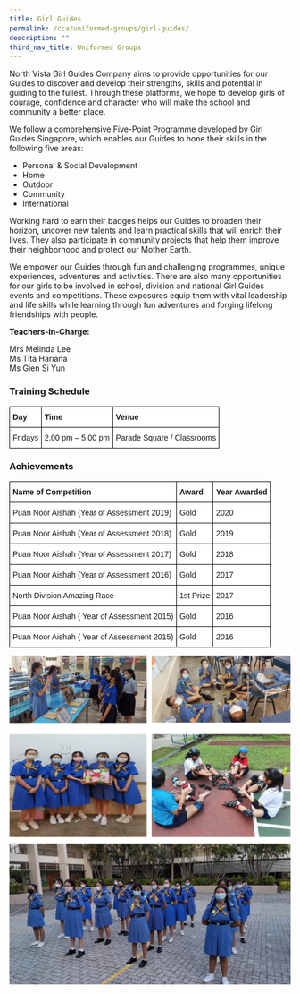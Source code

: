 ```yaml
---
title: Girl Guides
permalink: /cca/uniformed-groups/girl-guides/
description: ""
third_nav_title: Uniformed Groups
---
```

North Vista Girl Guides Company aims to provide opportunities for our Guides to discover and develop their strengths, skills and potential in guiding to the fullest. Through these platforms, we hope to develop girls of courage, confidence and character who will make the school and community a better place.

We follow a comprehensive Five-Point Programme developed by Girl Guides Singapore, which enables our Guides to hone their skills in the following five areas:

* Personal & Social Development
* Home
* Outdoor
* Community
* International

Working hard to earn their badges helps our Guides to broaden their horizon, uncover new talents and learn practical skills that will enrich their lives. They also participate in community projects that help them improve their neighborhood and protect our Mother Earth.

We empower our Guides through fun and challenging programmes, unique experiences, adventures and activities. There are also many opportunities for our girls to be involved in school, division and national Girl Guides events and competitions. These exposures equip them with vital leadership and life skills while learning through fun adventures and forging lifelong friendships with people.

  

**Teachers-in-Charge:**  

Mrs Melinda Lee <br>
Ms Tita Hariana <br>
Ms Gien Si Yun

### Training Schedule

<style type="text/css">
.tg  {border-collapse:collapse;border-spacing:0;}
.tg td{border-color:black;border-style:solid;border-width:1px;font-family:Arial, sans-serif;font-size:14px;
  overflow:hidden;padding:10px 5px;word-break:normal;}
.tg th{border-color:black;border-style:solid;border-width:1px;font-family:Arial, sans-serif;font-size:14px;
  font-weight:normal;overflow:hidden;padding:10px 5px;word-break:normal;}
.tg .tg-dgl5{background-color:#FFF;font-weight:bold;text-align:left;vertical-align:top}
.tg .tg-ktyi{background-color:#FFF;text-align:left;vertical-align:top}
</style>
<table class="tg">
<thead>
  <tr>
    <th class="tg-dgl5">Day</th>
    <th class="tg-dgl5">Time</th>
    <th class="tg-dgl5">Venue</th>
  </tr>
</thead>
<tbody>
  <tr>
    <td class="tg-ktyi">Fridays</td>
    <td class="tg-ktyi">2.00 pm – 5.00 pm</td>
    <td class="tg-ktyi">Parade Square / Classrooms</td>
  </tr>
</tbody>
</table>

### Achievements

<style type="text/css">
.tg  {border-collapse:collapse;border-spacing:0;}
.tg td{border-color:black;border-style:solid;border-width:1px;font-family:Arial, sans-serif;font-size:14px;
  overflow:hidden;padding:10px 5px;word-break:normal;}
.tg th{border-color:black;border-style:solid;border-width:1px;font-family:Arial, sans-serif;font-size:14px;
  font-weight:normal;overflow:hidden;padding:10px 5px;word-break:normal;}
.tg .tg-dgl5{background-color:#FFF;font-weight:bold;text-align:left;vertical-align:top}
.tg .tg-ktyi{background-color:#FFF;text-align:left;vertical-align:top}
</style>
<table class="tg">
<thead>
  <tr>
    <th class="tg-dgl5">Name of Competition</th>
    <th class="tg-dgl5">Award</th>
    <th class="tg-dgl5">Year Awarded</th>
  </tr>
</thead>
<tbody>
  <tr>
    <td class="tg-ktyi">Puan Noor Aishah (Year of Assessment 2019)</td>
    <td class="tg-ktyi">Gold</td>
    <td class="tg-ktyi">2020</td>
  </tr>
  <tr>
    <td class="tg-ktyi">Puan Noor Aishah (Year of Assessment 2018)</td>
    <td class="tg-ktyi">Gold</td>
    <td class="tg-ktyi">2019</td>
  </tr>
  <tr>
    <td class="tg-ktyi">Puan Noor Aishah (Year of Assessment 2017)</td>
    <td class="tg-ktyi">Gold</td>
    <td class="tg-ktyi">2018</td>
  </tr>
  <tr>
    <td class="tg-ktyi">Puan Noor Aishah (Year of Assessment 2016)</td>
    <td class="tg-ktyi">Gold</td>
    <td class="tg-ktyi">2017</td>
  </tr>
  <tr>
    <td class="tg-ktyi">North Division Amazing Race</td>
    <td class="tg-ktyi"> 1st Prize</td>
    <td class="tg-ktyi">2017</td>
  </tr>
  <tr>
    <td class="tg-ktyi"> Puan Noor Aishah ( Year of Assessment 2015)</td>
    <td class="tg-ktyi">Gold</td>
    <td class="tg-ktyi">2016</td>
  </tr>
  <tr>
    <td class="tg-ktyi"> Puan Noor Aishah ( Year of Assessment 2015)</td>
    <td class="tg-ktyi">Gold</td>
    <td class="tg-ktyi">2016</td>
  </tr>
</tbody>
</table>

![](/images/girl%20guides.png)
![](/images/GG-21iii.jpg)